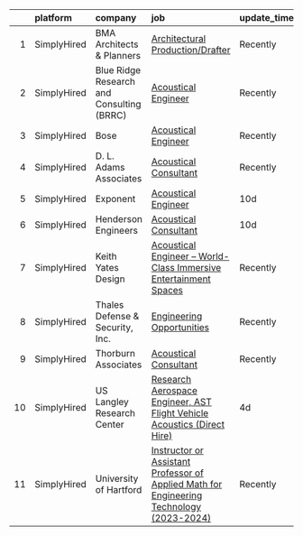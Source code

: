 

|    | platform    | company                                   | job                                                                                                                                                                                                         | update_time   | location          |
|---:|:------------|:------------------------------------------|:------------------------------------------------------------------------------------------------------------------------------------------------------------------------------------------------------------|:--------------|:------------------|
|  1 | SimplyHired | BMA Architects & Planners                 | [Architectural Production/Drafter](https://www.simplyhired.com/job/tPJYNZJ__8zz5zD3CT5emDrZPGq2EPJfnt6H_kqmC_CjW815PwrqbA?q=acoustical+engineering)                                                         | Recently      | Manchester, VT    |
|  2 | SimplyHired | Blue Ridge Research and Consulting (BRRC) | [Acoustical Engineer](https://www.simplyhired.com/job/wmcpMH7dFfCRdYez02y0g-dlAfb2jeGHNZRi93lMT0qzTpTZQwvzFA?q=acoustical+engineering)                                                                      | Recently      | Asheville, NC     |
|  3 | SimplyHired | Bose                                      | [Acoustical Engineer](https://www.simplyhired.com/job/_G79SbbBV4CseqZVLCVqiDTdP1RA_g1U8dEpMkCz8VOvq-uySDHAzw?q=acoustical+engineering)                                                                      | Recently      | Framingham, MA    |
|  4 | SimplyHired | D. L. Adams Associates                    | [Acoustical Consultant](https://www.simplyhired.com/job/dUMsgLEt4aIWr8vRMKttcX8qQD7BAFZuuawT6KA-l8d6-wlur6TPWQ?q=acoustical+engineering)                                                                    | Recently      | Remote            |
|  5 | SimplyHired | Exponent                                  | [Acoustical Engineer](https://www.simplyhired.com/job/-bz03iIdhGacgI1E2O84n_C8NKT2FtiVVubxdUf_hvdJIudtJ3R59Q?q=acoustical+engineering)                                                                      | 10d           | Denver, CO        |
|  6 | SimplyHired | Henderson Engineers                       | [Acoustical Consultant](https://www.simplyhired.com/job/YPaf-gCpyig2Y7ZpbYL9Zt47EN-l1IghobfkKH61hsW6dpzxeiZ3CA?q=acoustical+engineering)                                                                    | 10d           | United States     |
|  7 | SimplyHired | Keith Yates Design                        | [Acoustical Engineer – World-Class Immersive Entertainment Spaces](https://www.simplyhired.com/job/-ngUeF4RtDbvqAT8LoQwyI3Ajam2e-cf0PjqKuoJpn6Q9v3KXmX4Og?q=acoustical+engineering)                         | Recently      | Auburn, CA        |
|  8 | SimplyHired | Thales Defense & Security, Inc.           | [Engineering Opportunities](https://www.simplyhired.com/job/GQYUDebkjM3Iv_RYWGEw3ZECINlu80qmZjsswCP-ZqQUiVLk-Zq0Dg?q=acoustical+engineering)                                                                | Recently      | New York, NY      |
|  9 | SimplyHired | Thorburn Associates                       | [Acoustical Consultant](https://www.simplyhired.com/job/9jKxff2NaXXGffiLQGzpaj1AdYk46dV_bxOMSmviFK-EJKYbUXBj1Q?q=acoustical+engineering)                                                                    | Recently      | Remote            |
| 10 | SimplyHired | US Langley Research Center                | [Research Aerospace Engineer, AST Flight Vehicle Acoustics (Direct Hire)](https://www.simplyhired.com/job/fpf_dvkFSG5ViLBj3VN-Ui8b4ygSaMFkP-RSEE3_Fb89yMfXq_rmfg?q=acoustical+engineering)                  | 4d            | Hampton, VA       |
| 11 | SimplyHired | University of Hartford                    | [Instructor or Assistant Professor of Applied Math for Engineering Technology (2023-2024)](https://www.simplyhired.com/job/-w6-EvuMkzFi6VmYfwiTWLdqWdSL_8_nXXcZ6AB9sSwyx0D6KVmuQw?q=acoustical+engineering) | Recently      | West Hartford, CT |
